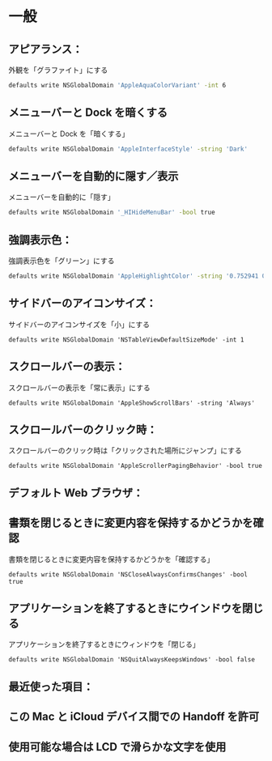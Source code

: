 一般
====

アピアランス：
-------------

外観を「グラファイト」にする

```sh
defaults write NSGlobalDomain 'AppleAquaColorVariant' -int 6
```

メニューバーと Dock を暗くする
------------------------------

メニューバーと Dock を「暗くする」

```sh
defaults write NSGlobalDomain 'AppleInterfaceStyle' -string 'Dark'
```

メニューバーを自動的に隠す／表示
--------------------------------

メニューバーを自動的に「隠す」

```sh
defaults write NSGlobalDomain '_HIHideMenuBar' -bool true
```

強調表示色：
-----------

強調表示色を「グリーン」にする

```sh
defaults write NSGlobalDomain 'AppleHighlightColor' -string '0.752941 0.964706 0.678431'
```

サイドバーのアイコンサイズ：
---------------------------

サイドバーのアイコンサイズを「小」にする

```
defaults write NSGlobalDomain 'NSTableViewDefaultSizeMode' -int 1
```

スクロールバーの表示：
---------------------

スクロールバーの表示を「常に表示」にする

```
defaults write NSGlobalDomain 'AppleShowScrollBars' -string 'Always'
```

スクロールバーのクリック時：
---------------------------

スクロールバーのクリック時は「クリックされた場所にジャンプ」にする

```
defaults write NSGlobalDomain 'AppleScrollerPagingBehavior' -bool true
```

デフォルト Web ブラウザ：
------------------------

書類を閉じるときに変更内容を保持するかどうかを確認
--------------------------------------------------

書類を閉じるときに変更内容を保持するかどうかを「確認する」

```
defaults write NSGlobalDomain 'NSCloseAlwaysConfirmsChanges' -bool true
```

アプリケーションを終了するときにウインドウを閉じる
--------------------------------------------------

アプリケーションを終了するときにウィンドウを「閉じる」

```
defaults write NSGlobalDomain 'NSQuitAlwaysKeepsWindows' -bool false
```

最近使った項目：
---------------

この Mac と iCloud デバイス間での Handoff を許可
------------------------------------------------

使用可能な場合は LCD で滑らかな文字を使用
-----------------------------------------

